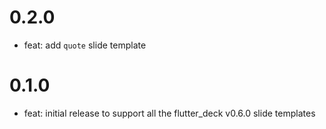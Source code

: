 # 0.2.0

- feat: add `quote` slide template

# 0.1.0

- feat: initial release to support all the flutter_deck v0.6.0 slide templates
